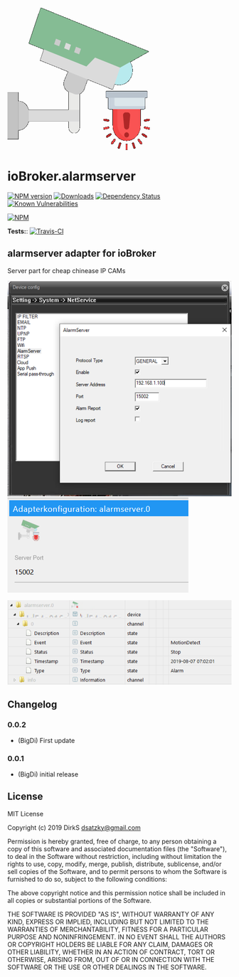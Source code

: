 ![Logo](admin/alarmserver.png)
# ioBroker.alarmserver

[![NPM version](http://img.shields.io/npm/v/iobroker.alarmserver.svg)](https://www.npmjs.com/package/iobroker.alarmserver)
[![Downloads](https://img.shields.io/npm/dm/iobroker.alarmserver.svg)](https://www.npmjs.com/package/iobroker.alarmserver)
[![Dependency Status](https://img.shields.io/david/BigDi/iobroker.alarmserver.svg)](https://david-dm.org/BigDi/iobroker.alarmserver)
[![Known Vulnerabilities](https://snyk.io/test/github/BigDi/ioBroker.alarmserver/badge.svg)](https://snyk.io/test/github/BigDi/ioBroker.alarmserver)

[![NPM](https://nodei.co/npm/iobroker.alarmserver.png?downloads=true)](https://nodei.co/npm/iobroker.alarmserver/)

**Tests:**: [![Travis-CI](http://img.shields.io/travis/BigDi/ioBroker.alarmserver/master.svg)](https://travis-ci.org/BigDi/ioBroker.alarmserver)

## alarmserver adapter for ioBroker

Server part for cheap chinease IP CAMs

![028dbe110cc0b411542f871a6900ef39.png](ReadME\028dbe110cc0b411542f871a6900ef39.png)
![584714c413aa6c7accff62ea2b5c46b1.png](ReadME\584714c413aa6c7accff62ea2b5c46b1.png)

![d61685afc92e0e2a7f16c5ca3a644805.png](ReadME\d61685afc92e0e2a7f16c5ca3a644805.png)



## Changelog

### 0.0.2
* (BigDi) First update
### 0.0.1
* (BigDi) initial release


## License
MIT License

Copyright (c) 2019 DirkS <dsatzky@gmail.com>

Permission is hereby granted, free of charge, to any person obtaining a copy
of this software and associated documentation files (the "Software"), to deal
in the Software without restriction, including without limitation the rights
to use, copy, modify, merge, publish, distribute, sublicense, and/or sell
copies of the Software, and to permit persons to whom the Software is
furnished to do so, subject to the following conditions:

The above copyright notice and this permission notice shall be included in all
copies or substantial portions of the Software.

THE SOFTWARE IS PROVIDED "AS IS", WITHOUT WARRANTY OF ANY KIND, EXPRESS OR
IMPLIED, INCLUDING BUT NOT LIMITED TO THE WARRANTIES OF MERCHANTABILITY,
FITNESS FOR A PARTICULAR PURPOSE AND NONINFRINGEMENT. IN NO EVENT SHALL THE
AUTHORS OR COPYRIGHT HOLDERS BE LIABLE FOR ANY CLAIM, DAMAGES OR OTHER
LIABILITY, WHETHER IN AN ACTION OF CONTRACT, TORT OR OTHERWISE, ARISING FROM,
OUT OF OR IN CONNECTION WITH THE SOFTWARE OR THE USE OR OTHER DEALINGS IN THE
SOFTWARE.